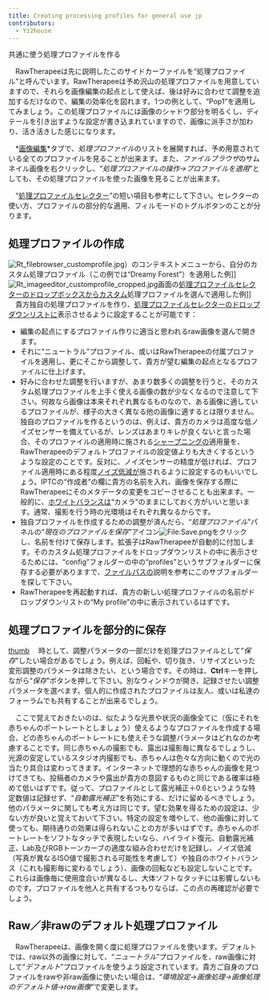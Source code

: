 ```yaml
---
title: Creating processing profiles for general use jp
contributors:
  - Yz2house
---
```


<div class="pagetitle">

共通に使う処理プロファイルを作る

</div>

　RawTherapeeは先に説明したこのサイドカーファイルを“処理プロファイル”と呼んでいます。RawTherapeeは予め沢山の処理プロファイルを用意していますので、それらを画像編集の起点として使えば、後は好みに合わせて調整を追加するだけなので、編集の効率化を図れます。1つの例として、“Pop1”を適用してみましょう。この処理プロファイルには画像のシャドウ部分を明るくし、ディテールを引き出すような設定が書き込まれていますので、画像に派手さが加わり、活き活きした感じになります。

　*[画像編集](The_Image_Editor_Tab/jp.md)*タブで、*処理プロファイル*のリストを展開すれば、予め用意されている全てのプロファイルを見ることが出来ます。また、*ファイルブラウザ*のサムネイル画像を右クリックし、“*処理プロファイルの操作→プロファイルを適用*”としても、その処理プロファイルを使った画像を見ることが出来ます。

　“[処理プロファイルセレクター](The_Image_Editor_Tab/jp#処理プロファイルセレクター.md)”の短い項目も参考にして下さい。セレクターの使い方、プロファイルの部分的な適用、フィルモードのトグルボタンのことが分ります。

## 処理プロファイルの作成

![](Rt_filebrowser_customprofile.jpg "Rt_filebrowser_customprofile.jpg")）のコンテキストメニューから、自分のカスタム処理プロファイル（この例では“Dreamy
Forest”）を適用した例\]\]
![](Rt_imageeditor_customprofile_cropped.jpg "Rt_imageeditor_customprofile_cropped.jpg")画面の[処理プロファイルセレクターのドロップボックスからカスタム](The_Image_Editor_Tab/jp#処理プロファイルセレクター.md)処理プロファイルを選んで適用した例\]\]
　貴方独自の処理プロファイルを作り、[処理プロファイルセレクターのドロップダウンリストに](The_Image_Editor_Tab/jp#処理プロファイルセレクター.md)表示させるように設定することが可能です：

- 編集の起点にするプロファイル作りに適当と思われるraw画像を選んで開きます。
- それに“ニュートラル”プロファイル、或いはRawTherapeeの付属プロファイルを適用し、更にそこから調整して、貴方が望む編集の起点となるプロファイルに仕上げます。
- 好みに合わせた調整を行いますが、あまり数多くの調整を行うと、そのカスタム処理プロファイルを上手く使える画像の数が少なくなるので注意して下さい。何故なら画像は本来それぞれ異なるものなので、ある画像に適しているプロファイルが、様子の大きく異なる他の画像に適するとは限りません。独自のプロファイルを作るというのは、例えば、貴方のカメラは高度な低ノイズセンサーを備えているが、レンズはあまりキレが良くないと言った場合、そのプロファイルの適用時に施される[シャープニングの](Sharpening/jp.md)適用量を、RawTherapeeのデフォルトプロファイルの設定値よりも大きくするというような設定のことです。反対に、ノイズセンサーの精度が低ければ、プロファイル適用時にある程度[ノイズ低減が](Noise_Reduction/jp.md)施されるように設定するのもいいでしょう。IPTCの“作成者”の欄に貴方の名前を入れ、画像を保存する際にRawTherapeeにそのメタデータの変更をコピーさせることも出来ます。一般的に、[ホワイトバランスは](White_Balance/jp.md)“カメラ”のままにしておく方がいいと思います。通常、撮影を行う時の光環境はそれぞれ異なるからです。
- 独自プロファイルを作成するための調整が済んだら、“*処理プロファイル*”パネルの“*現在のプロファイルを保存*”アイコン![<File:Save.png>](Save.png "File:Save.png")をクリックし、名前を付けて保存します。拡張子はRawTherapeeが自動的に付加します。そのカスタム処理プロファイルをドロップダウンリストの中に表示させるためには、“config”フォルダーの中の“profiles”というサブフォルダーに保存する必要がありますで、[ファイルパスの](File_Paths/jp.md)説明を参考にこのサブフォルダーを探して下さい。
- RawTherapeeを再起動すれば、貴方の新しい処理プロファイルの名前がドロップダウンリストの“My
  profile”の中に表示されているはずです。

  

## 処理プロファイルを部分的に保存

[thumb](image:Pp3_partial_window.png.md)
　時として、調整パラメータの一部だけを処理プロファイルとして“*保存*”したい場合があるでしょう。例えば、回転や、切り抜き、リサイズといった変形調整のパラメータは除きたい、という場合です。その時は、**Ctrl**キーを押しながら“*保存*”ボタンを押して下さい。別なウィンドウが開き、記録させたい調整パラメータを選べます。個人的に作成されたプロファイルは友人、或いは私達のフォーラムでも共有することが出来るでしょう。

　ここで覚えておきたいのは、似たような光景や状況の画像全てに（仮にそれを赤ちゃんのポートレートとしましょう）使えるようなプロファイルを作成する場合、どの赤ちゃんのポートレートにも使えそうな調整パラメータはどれなのか考慮することです。同じ赤ちゃんの撮影でも、露出は撮影毎に異なるでしょうし、光源の安定しているスタジオ内撮影でも、赤ちゃんは色々な方向に動くので光の当たり具合は変わってきます。インターネットで理想的な赤ちゃんの画像を見つけてきても、投稿者のカメラや露出が貴方の意図するものと同じである確率は極めて低いはずです。従って、プロファイルとして露光補正＋0.6というような特定数値は記録せず、“*自動露光補正*”を有効にする、だけに留めるべきでしょう。他のパラメータに関しても考え方は同じです。望む効果を得るための設定は、少ない方が良いと覚えておいて下さい。特定の設定を増やして、他の画像に対して使っても、期待通りの効果は得られないことの方が多いはずです。赤ちゃんのポートレートをソフトなタッチで表現したいなら、ハイライト復元、自動露光補正、Lab及びRGBトーンカーブの適度な組み合わせだけを記録し、ノイズ低減（写真が異なるISO値で撮影される可能性を考慮して）や独自のホワイトバランス（これも撮影毎に変わるでしょう）、画像の回転なども設定しないことです。これらは画像毎に使用度合いが異なるし、大体ソフトなタッチには影響しないものです。プロファイルを他人と共有するつもりならば、この点の再確認が必要でしょう。

## Raw／非rawのデフォルト処理プロファイル

　RawTherapeeは、画像を開く度に処理プロファイルを使います。デフォルトでは、raw以外の画像に対して、“*ニュートラル*”プロファイルを、raw画像に対して“*デフォルト*”プロファイルを使うよう設定されています。貴方ご自身のプロファイルをrawや非raw画像に使いたい場合は、“*環境設定→画像処理→画像処理のデフォルト値→raw画像*”で変更します。
